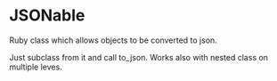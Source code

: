 JSONable
========

Ruby class which allows objects to be converted to json. 

Just subclass from it and call to_json. Works also with nested class on multiple leves.

